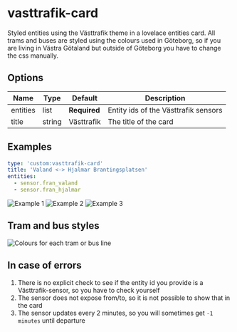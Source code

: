 vasttrafik-card
========================

Styled entities using the Västtrafik theme in a lovelace entities card. All trams and buses are styled using the colours used in Göteborg, so if you are living in Västra Götaland but outside of Göteborg you have to change the css manually.

## Options

| Name | Type | Default | Description
| ---- | ---- | ------- | -----------
| entities | list | **Required** | Entity ids of the Västtrafik sensors
| title | string | Västtrafik | The title of the card

## Examples
```yaml
type: 'custom:vasttrafik-card'
title: 'Valand <-> Hjalmar Brantingsplatsen'
entities:
  - sensor.fran_valand
  - sensor.fran_hjalmar
```

![Example 1](https://raw.githubusercontent.com/Miicroo/ha-lovelace-vasttrafik_card/master/resources/1.png)
![Example 2](https://raw.githubusercontent.com/Miicroo/ha-lovelace-vasttrafik_card/master/resources/2.png)
![Example 3](https://raw.githubusercontent.com/Miicroo/ha-lovelace-vasttrafik_card/master/resources/3.png)

## Tram and bus styles
![Colours for each tram or bus line](https://raw.githubusercontent.com/Miicroo/ha-lovelace-vasttrafik_card/master/resources/colours.png)

## In case of errors
1. There is no explicit check to see if the entity id you provide is a Västtrafik-sensor, so you have to check yourself
2. The sensor does not expose from/to, so it is not possible to show that in the card
3. The sensor updates every 2 minutes, so you will sometimes get `-1 minutes` until departure
